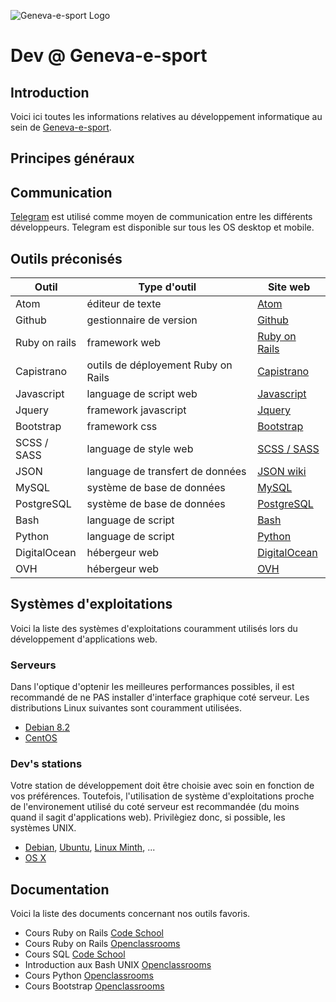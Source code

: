 ![Geneva-e-sport Logo](https://lh3.googleusercontent.com/upY2lzJL3QArYRNXIgtG5-Ddp566Pm9hTrTIjhk8B7vPlSB6ukXUOFkyThOze7J_m5_1lx8SiyqmAFe6QGyrdGzr8kCAKw-1L04LD9lutc9ZxlRVVNkbiQvsFxb4mhuUpPqsGFenFGas2_cIXvK-1GuUz6H_ALuRVcxIkM_-oLtXvpdYE1auKyuroy5p0o8daR6MTylbzRiiip50gaWZv_MBJfKhv2JBNs6ZOwMZEoPQl1bpylzpmqhImdFg1p1gINya086RViqWjAm-MvqwtKCReoW_XnMOKDgftSJ0fr-aRzw5aVlP_ixNuZ1YIS6-Cu6dZ0c83KHbYXOCFVGwHgd217b-1csd1z7--cKgAt3OksWmA6S732lNEUgeb1m4M6CmmDqueAhNEp-hI-QpMuuBpHwCbY9OnMDbHrtT9XjkX7kGxg089_itxGno4IuT5BiI_o38DUAbKzdICDA463jcKLJ01lztynHKs8uMHOVdf_jBLc8jsPKngObNAVFfMMXkaZMcaGH1BtHsN9ID45SILDJ0FDVjcyei4B9fSZwajrArchr5Tgt4haRISiTKMtnp=w104-no "Logo Geneva-e-sport")

# Dev @ Geneva-e-sport
## Introduction
Voici ici toutes les informations relatives au développement informatique au sein de [Geneva-e-sport](http://geneva-e-sport.com).

## Principes généraux
## Communication
[Telegram](https://telegram.org) est utilisé comme moyen de communication entre les différents développeurs. Telegram est disponible sur tous les OS desktop et mobile.

## Outils préconisés

Outil         | Type d'outil                        | Site web
------------- | ----------------------------------- | --------------------------------------------
Atom          | éditeur de texte                    | [Atom](http://atom.io)
Github        | gestionnaire de version             | [Github](https://desktop.github.com)
Ruby on rails | framework web                       | [Ruby on Rails](http://rubyonrails.org)
Capistrano    | outils de déployement Ruby on Rails | [Capistrano](http://capistranorb.com)
Javascript    | language de script web              | [Javascript](http://www.w3schools.com/js/)
Jquery        | framework javascript                | [Jquery](https://jquery.com)
Bootstrap     | framework css                       | [Bootstrap](http://getbootstrap.com)
SCSS / SASS   | language de style web               | [SCSS / SASS](http://sass-lang.com/guide)
JSON          | language de transfert de données    | [JSON wiki](http://www.w3schools.com/json/)
MySQL         | système de base de données          | [MySQL](https://www.mysql.fr)
PostgreSQL    | système de base de données          | [PostgreSQL](http://www.postgresql.org)
Bash          | language de script                  | [Bash](https://www.gnu.org/software/bash/)
Python        | language de script                  | [Python](https://python.org)
DigitalOcean  | hébergeur web                       | [DigitalOcean](https://www.digitalocean.com)
OVH           | hébergeur web                       | [OVH](https://www.ovh.com/fr/)

## Systèmes d'exploitations
Voici la liste des systèmes d'exploitations couramment utilisés lors du développement d'applications web.

### Serveurs
Dans l'optique d'optenir les meilleures performances possibles, il est recommandé de ne PAS installer d'interface graphique coté serveur. Les distributions Linux suivantes sont couramment utilisées.
- [Debian 8.2](https://www.debian.org/index.fr.html)
- [CentOS](https://www.centos.org)

### Dev's stations
Votre station de développement doit être choisie avec soin en fonction de vos préférences. Toutefois, l'utilisation de système d'exploitations proche de l'environement utilisé du coté serveur est recommandée (du moins quand il sagit d'applications web). Privilègiez donc, si possible, les systèmes UNIX.
- [Debian](https://www.debian.org/index.fr.html), [Ubuntu](http://www.ubuntu.com), [Linux Minth](http://www.linuxmint.com), ...
- [OS X](http://www.apple.com/chfr/osx/)

## Documentation
Voici la liste des documents concernant nos outils favoris.
- Cours Ruby on Rails [Code School](https://www.codeschool.com/paths/ruby)
- Cours Ruby on Rails [Openclassrooms](https://openclassrooms.com/courses/initiez-vous-a-ruby-on-rails)
- Cours SQL [Code School](https://www.codeschool.com/paths/database)
- Introduction aux Bash UNIX [Openclassrooms](https://openclassrooms.com/courses/reprenez-le-controle-a-l-aide-de-linux/introduction-aux-scripts-shell)
- Cours Python [Openclassrooms](https://openclassrooms.com/courses/apprenez-a-programmer-en-python)
- Cours Bootstrap [Openclassrooms](https://openclassrooms.com/courses/dive-into-bootstrap)
